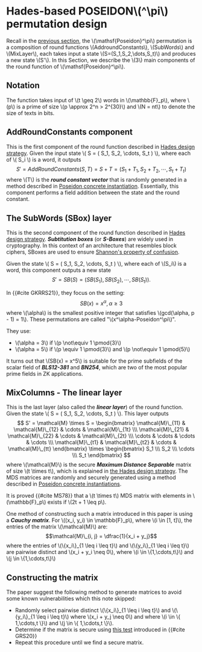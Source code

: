 # Hades-based POSEIDON\\(^\pi\\) permutation design

Recall in the [previous section](./hades-design-strategy.md), the \\(\mathsf{Poseidon}^\pi\\) permutation is a composition of round functions \\(AddroundConstants\\), \\(SubWords\\) and \\(MixLayer\\), each takes input a state \\(S=(S_1,S_2,\dots,S_t)\\) and produces a new state \\(S'\\). In this Section, we describe the \\(3\\) main components of the round function of \\(\mathsf{Poseidon}^\pi\\).

## Notation
The function takes input of \\(t \geq 2\\) words in \\(\mathbb{F}_p\\), where \\(p\\) is a prime of size \\(p \approx 2^n > 2^{30}\\) and \\(N = nt\\) to denote the size of texts in bits.

## AddRoundConstants component

This is the first component of the round function described in [Hades design strategy](./hades-design-strategy.md). Given the input state \\( S = ( S_1, S_2, \cdots, S_t ) \\), where each of \\( S_i \\) is a word, it outputs $$ S' = AddRoundConstants(S, T) = S + T = ( S_1 + T_1, S_2 + T_2, \cdots, S_t + T_t ) $$ where \\(T\\) is the ***round constant vector*** that is randomly generated in a method described in [Poseidon concrete instantiation](./concrete-poseidon-instantiation.md). Essentially, this component performs a field addition between the state and the round constant.

## The SubWords (SBox) layer

This is the second component of the round function described in [Hades design strategy](./hades-design-strategy.md). ***Subtitution boxes*** (or ***S-Boxes***) are widely used in cryptography. In this context of an architecture that resembles block ciphers, SBoxes are used to ensure [Shannon's property of confusion](https://en.wikipedia.org/wiki/Confusion_and_diffusion).

Given the state \\( S = ( S_1, S_2, \cdots, S_t ) \\), where each of \\(S_i\\) is a word, this component outputs a new state $$ S' = SB(S) =  ( SB(S_1), SB(S_2), \cdots, SB(S_t) ).$$

In {{#cite GKRRS21}}, they focus on the setting: $$SB(x) = x^\alpha, \alpha \geq 3$$ where \\(\alpha\\) is the smallest positive integer that satisfies \\(gcd(\alpha, p - 1) = 1\\). These permutations are called "\\(x^\alpha-Poseidon^\pi\\)".

They use:
+ \\(\alpha = 3\\) if \\(p \not\equiv 1 \pmod{3}\\)
+ \\(\alpha = 5\\) if \\(p \equiv 1 \pmod{3}\\) and \\(p \not\equiv 1 \pmod{5}\\)

It turns out that \\(SB(x) = x^5\\) is suitable for the prime subfields of the scalar field of ***BLS12-381*** and ***BN254***, which are two of the most popular prime fields in ZK applications.

## MixColumns - The linear layer

This is the last layer (also called the ***linear layer***) of the round function. Given the state \\( S = ( S_1, S_2, \cdots, S_t ) \\). This layer outputs 
$$ S' = \mathcal{M} \times S =
\begin{bmatrix} 
    \mathcal{M}\_{11} & \mathcal{M}\_{12} & \cdots & \mathcal{M}\_{1t} \\\ 
    \mathcal{M}\_{21} & \mathcal{M}\_{22} & \cdots & \mathcal{M}\_{2t} \\\ 
    \cdots & \cdots & \cdots & \cdots \\\ 
    \mathcal{M}\_{t1} & \mathcal{M}\_{t2} & \cdots & \mathcal{M}\_{tt} 
\end{bmatrix} \times \begin{bmatrix}
    S_1 \\\ S_2 \\\ \cdots \\\ S_t
\end{bmatrix} $$ 
where \\(\mathcal{M}\\) is the secure ***Maximum Distance Separable*** matrix of size \\(t \times t\\), which is explained in [the Hades design strategy](./hades-design-strategy.md). The MDS matrices are randomly and securely generated using a method described in [Poseidon concrete instantiations](./concrete-poseidon-instantiation.md).

It is proved {{#cite MS78}} that a \\(t \times t\\) MDS matrix with elements in \\(\mathbb{F}_p\\) exists if \\(2t + 1 \leq p\\).

One method of constructing such a matrix introduced in this paper is using a ***Cauchy matrix***. For \\((x_i, y_i) \in \mathbb{F}\_p\\), where \\(i \in [1, t]\\), the entries of the matrix \\(\mathcal{M}\\) are: $$\mathcal{M}\_{i, j} = \dfrac{1}{x_i + y_j}$$ where the entries of \\(\\{x_i\\}\_{1 \leq i \leq t}\\) and \\(\\{y_i\\}\_{1 \leq i \leq t}\\) are pairwise distinct and \\(x_i + y_i \neq 0\\), where \\(i \in \\{1,\cdots,t\\}\\) and \\(j \in \\{1,\cdots,t\\}\\)

## Constructing the matrix
The paper suggest the following method to generate matrices to avoid some known vulnerabilities which this note skipped:
+ Randomly select pairwise distinct \\(\\{x_i\\}\_{1 \leq i \leq t}\\) and \\(\\{y_i\\}\_{1 \leq i \leq t}\\) where \\(x_i + y_j \neq 0\\) and where \\(i \in \\{ 1,\cdots,t \\}\\) and \\(j \in \\{ 1,\cdots,t \\}\\).
+ Determine if the matrix is secure using [this test](https://extgit.iaik.tugraz.at/krypto/linear-layer-tool) introduced in {{#cite GRS20}}
+ Repeat this procedure until we find a secure matrix.